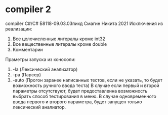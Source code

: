 # compiler 2
compiler C#/C#
Б8118-09.03.03пикд Смагин Никита
2021
Исключения из реализации:
1) Все целочисленные литералы кроме int32
2) Все вещественные литералы кроме double
3) Комментарии

Праметры запуска из коносоли:
1) -la (Лексический анализатор)
2) -pa (Парсер)
3) -auto (Прогон заранее написанных тестов, если не указать, то будет возможность ручного ввода теста)
В случае если первый и второй параметры отсутствуют, будет предоставленна возможность выбрать способ тестирования в меню.
В случае одновременного ввода первого и второго параметра, будет запущен только лексический аналиатор. 
